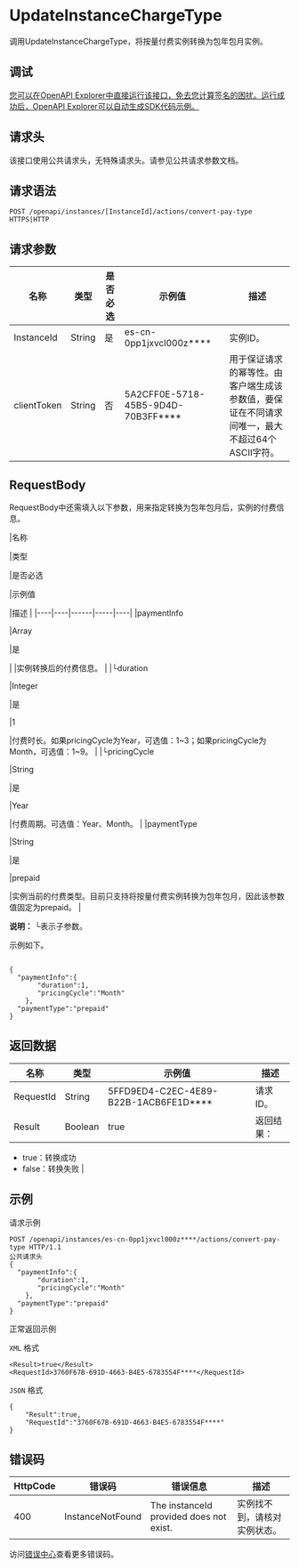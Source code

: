 # UpdateInstanceChargeType

调用UpdateInstanceChargeType，将按量付费实例转换为包年包月实例。

## 调试

[您可以在OpenAPI Explorer中直接运行该接口，免去您计算签名的困扰。运行成功后，OpenAPI Explorer可以自动生成SDK代码示例。](https://api.aliyun.com/#product=elasticsearch&api=UpdateInstanceChargeType&type=ROA&version=2017-06-13)

## 请求头

该接口使用公共请求头，无特殊请求头。请参见公共请求参数文档。

## 请求语法

```
POST /openapi/instances/[InstanceId]/actions/convert-pay-type HTTPS|HTTP
```

## 请求参数

|名称|类型|是否必选|示例值|描述|
|--|--|----|---|--|
|InstanceId|String|是|es-cn-0pp1jxvcl000z\*\*\*\*|实例ID。 |
|clientToken|String|否|5A2CFF0E-5718-45B5-9D4D-70B3FF\*\*\*\*|用于保证请求的幂等性。由客户端生成该参数值，要保证在不同请求间唯一，最大不超过64个ASCII字符。 |

## RequestBody

RequestBody中还需填入以下参数，用来指定转换为包年包月后，实例的付费信息。

|名称

|类型

|是否必选

|示例值

|描述 |
|----|----|------|-----|----|
|paymentInfo

|Array

|是

| |实例转换后的付费信息。 |
|└duration

|Integer

|是

|1

|付费时长。如果pricingCycle为Year，可选值：1~3；如果pricingCycle为Month，可选值：1~9。 |
|└pricingCycle

|String

|是

|Year

|付费周期。可选值：Year、Month。 |
|paymentType

|String

|是

|prepaid

|实例当前的付费类型。目前只支持将按量付费实例转换为包年包月，因此该参数值固定为prepaid。 |

**说明：** └表示子参数。

示例如下。

```

{
  "paymentInfo":{ 
       "duration":1,
       "pricingCycle":"Month"
    },
  "paymentType":"prepaid"
}

```

## 返回数据

|名称|类型|示例值|描述|
|--|--|---|--|
|RequestId|String|5FFD9ED4-C2EC-4E89-B22B-1ACB6FE1D\*\*\*\*|请求ID。 |
|Result|Boolean|true|返回结果：

 -   true：转换成功
-   false：转换失败 |

## 示例

请求示例

```
POST /openapi/instances/es-cn-0pp1jxvcl000z****/actions/convert-pay-type HTTP/1.1
公共请求头
{
  "paymentInfo":{ 
       "duration":1,
       "pricingCycle":"Month"
    },
  "paymentType":"prepaid"
}
```

正常返回示例

`XML` 格式

```
<Result>true</Result>
<RequestId>3760F67B-691D-4663-B4E5-6783554F****</RequestId>
```

`JSON` 格式

```
{
    "Result":true,
    "RequestId":"3760F67B-691D-4663-B4E5-6783554F****"
}
```

## 错误码

|HttpCode|错误码|错误信息|描述|
|--------|---|----|--|
|400|InstanceNotFound|The instanceId provided does not exist.|实例找不到，请核对实例状态。|

访问[错误中心](https://error-center.aliyun.com/status/product/elasticsearch)查看更多错误码。

